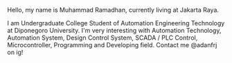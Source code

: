 Hello, my name is Muhammad Ramadhan, currently living at Jakarta Raya.

I am Undergraduate College Student of Automation Engineering Technology at Diponegoro University. 
I'm very interesting with Automation Technology, Automation System, Design Control System, SCADA / PLC Control, Microcontroller, Programming and Developing field.
Contact me @adanfrj on ig!
